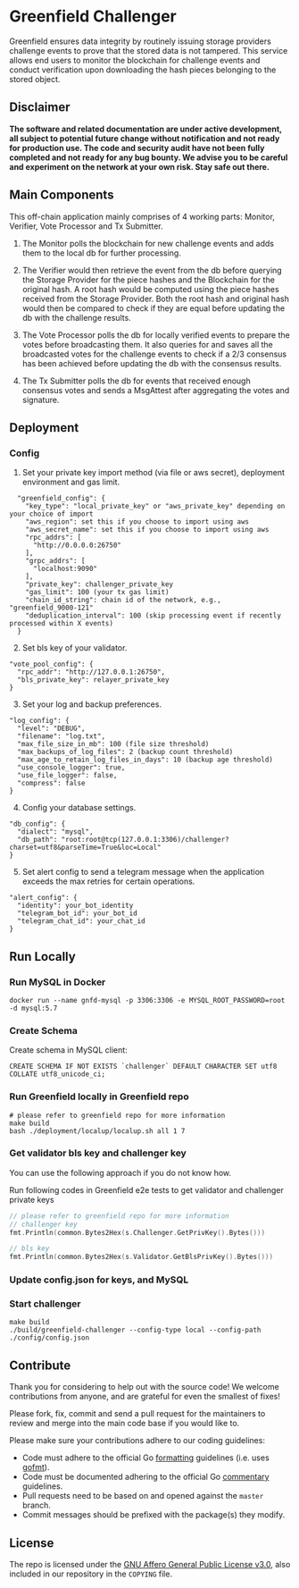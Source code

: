 # Greenfield Challenger
Greenfield ensures data integrity by routinely issuing storage providers challenge events to prove that the stored data is not tampered. This service allows end users to monitor the blockchain for challenge events and conduct verification upon downloading the hash pieces belonging to the stored object. 

## Disclaimer
**The software and related documentation are under active development, all subject to potential future change without
notification and not ready for production use. The code and security audit have not been fully completed and not ready
for any bug bounty. We advise you to be careful and experiment on the network at your own risk. Stay safe out there.**


## Main Components
This off-chain application mainly comprises of 4 working parts: Monitor, Verifier, Vote Processor and Tx Submitter. 
1. The Monitor polls the blockchain for new challenge events and adds them to the local db for further processing.


2. The Verifier would then retrieve the event from the db before querying the Storage Provider for the piece hashes and the Blockchain for the original hash. A root hash would be computed using the piece hashes received from the Storage Provider. Both the root hash and original hash would then be compared to check if they are equal before updating the db with the challenge results.


3. The Vote Processor polls the db for locally verified events to prepare the votes before broadcasting them. It also queries for and saves all the broadcasted votes for the challenge events to check if a 2/3 consensus has been achieved before updating the db with the consensus results.


4. The Tx Submitter polls the db for events that received enough consensus votes and sends a MsgAttest after aggregating the votes and signature. 

## Deployment

### Config
1. Set your private key import method (via file or aws secret), deployment environment and gas limit.
```
  "greenfield_config": {
    "key_type": "local_private_key" or "aws_private_key" depending on your choice of import 
    "aws_region": set this if you choose to import using aws
    "aws_secret_name": set this if you choose to import using aws
    "rpc_addrs": [
      "http://0.0.0.0:26750"
    ],
    "grpc_addrs": [
      "localhost:9090"
    ],
    "private_key": challenger_private_key
    "gas_limit": 100 (your tx gas limit)
    "chain_id_string": chain id of the network, e.g., "greenfield_9000-121"  
    "deduplication_interval": 100 (skip processing event if recently processed within X events)
  }
```

2. Set bls key of your validator.
```
"vote_pool_config": {
  "rpc_addr": "http://127.0.0.1:26750",
  "bls_private_key": relayer_private_key 
}
```

3. Set your log and backup preferences.
```
"log_config": {
  "level": "DEBUG",
  "filename": "log.txt",
  "max_file_size_in_mb": 100 (file size threshold)  
  "max_backups_of_log_files": 2 (backup count threshold)
  "max_age_to_retain_log_files_in_days": 10 (backup age threshold)
  "use_console_logger": true,
  "use_file_logger": false,
  "compress": false
}
```

4. Config your database settings.
```
"db_config": {
  "dialect": "mysql",
  "db_path": "root:root@tcp(127.0.0.1:3306)/challenger?charset=utf8&parseTime=True&loc=Local"
}
```

5. Set alert config to send a telegram message when the application exceeds the max retries for certain operations.

```
"alert_config": {
  "identity": your_bot_identity
  "telegram_bot_id": your_bot_id
  "telegram_chat_id": your_chat_id  
}
```


## Run Locally

### Run MySQL in Docker

```shell
docker run --name gnfd-mysql -p 3306:3306 -e MYSQL_ROOT_PASSWORD=root -d mysql:5.7
```

### Create Schema

Create schema in MySQL client:

```shell
CREATE SCHEMA IF NOT EXISTS `challenger` DEFAULT CHARACTER SET utf8 COLLATE utf8_unicode_ci;
```

### Run Greenfield locally in Greenfield repo

```shell
# please refer to greenfield repo for more information
make build
bash ./deployment/localup/localup.sh all 1 7 
```

### Get validator bls key and challenger key

You can use the following approach if you do not know how. 

Run following codes in Greenfield e2e tests to get validator and challenger private keys
```go
// please refer to greenfield repo for more information
// challenger key
fmt.Println(common.Bytes2Hex(s.Challenger.GetPrivKey().Bytes()))

// bls key
fmt.Println(common.Bytes2Hex(s.Validator.GetBlsPrivKey().Bytes()))
```

### Update config.json for keys, and MySQL

### Start challenger

```shell
make build
./build/greenfield-challenger --config-type local --config-path ./config/config.json
```

## Contribute

Thank you for considering to help out with the source code! We welcome contributions
from anyone, and are grateful for even the smallest of fixes!

Please fork, fix, commit and send a pull request
for the maintainers to review and merge into the main code base if you would like to. 

Please make sure your contributions adhere to our coding guidelines:

* Code must adhere to the official Go [formatting](https://golang.org/doc/effective_go.html#formatting)
  guidelines (i.e. uses [gofmt](https://golang.org/cmd/gofmt/)).
* Code must be documented adhering to the official Go [commentary](https://golang.org/doc/effective_go.html#commentary)
  guidelines.
* Pull requests need to be based on and opened against the `master` branch.
* Commit messages should be prefixed with the package(s) they modify.


## License
The repo is licensed under the
[GNU Affero General Public License v3.0](https://www.gnu.org/licenses/agpl-3.0.en.html), also
included in our repository in the `COPYING` file.